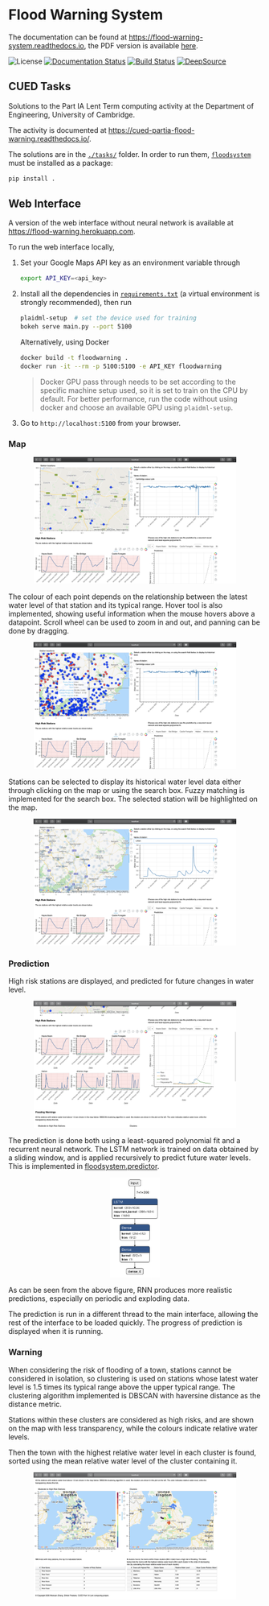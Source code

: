 # Flood Warning System

The documentation can be found at https://flood-warning-system.readthedocs.io, 
the PDF version is available [here](https://flood-warning-system.readthedocs.io/_/downloads/en/latest/pdf/).

![License](https://img.shields.io/github/license/WeixuanZ/flood-warning-system)
[![Documentation Status](https://readthedocs.org/projects/flood-warning-system/badge/?version=latest)](https://flood-warning-system.readthedocs.io/en/latest/?badge=latest)
[![Build Status](https://travis-ci.com/WeixuanZ/flood-warning-system.svg?branch=master)](https://travis-ci.com/WeixuanZ/flood-warning-system)
[![DeepSource](https://static.deepsource.io/deepsource-badge-light-mini.svg)](https://deepsource.io/gh/WeixuanZ/flood-warning-system/?ref=repository-badge)


## CUED Tasks

Solutions to the Part IA Lent Term computing activity at the Department of
Engineering, University of Cambridge.

The activity is documented at
https://cued-partia-flood-warning.readthedocs.io/.

The solutions are in the [`./tasks/`](/tasks/) folder. In order to run them, [`floodsystem`](/floodsystem/) must be installed as a package:
```bash
pip install .
```


## Web Interface

A version of the web interface without neural network is available at https://flood-warning.herokuapp.com.

To run the web interface locally, 
1. Set your Google Maps API key as an environment variable through
    ```bash
    export API_KEY=<api_key>
    ``` 
1. Install all the dependencies in [`requirements.txt`](/requirements.txt) (a virtual environment is strongly recommended), then run
    ```bash
    plaidml-setup  # set the device used for training
    bokeh serve main.py --port 5100
    ```
    Alternatively, using Docker
    ```bash
    docker build -t floodwarning .
    docker run -it --rm -p 5100:5100 -e API_KEY floodwarning
    ```
    > Docker GPU pass through needs to be set according to the specific machine setup used, so it is set to train on the CPU by default. For better performance, run the code without using docker and choose an available GPU using `plaidml-setup`.
1. Go to `http://localhost:5100` from your browser.



### Map

<p align="center">
    <img src="/docs/1.png" alt="map" width=80%>
</p>

The colour of each point depends on the relationship between the latest water level of that station and its typical range. Hover tool is also implemented, showing useful information when the mouse hovers above a datapoint. Scroll wheel can be used to zoom in and out, and panning can be done by dragging.

<p align="center">
    <img src="/docs/zoom_out.png" alt="zoom_out" width=80%>
</p>

Stations can be selected to display its historical water level data either through clicking on the map or using the search box. Fuzzy matching is implemented for the search box. The selected station will be highlighted on the map.

<p align="center">
    <img src="/docs/search.png" alt="" width=80%>
</p>

### Prediction

High risk stations are displayed, and predicted for future changes in water level.

<p align="center">
    <img src="/docs/2.png" alt="prediction" width=80%>
</p>

The prediction is done both using a least-squared polynomial fit and a recurrent neural network. The LSTM network is trained on data obtained by a sliding window, and is applied recursively to predict future water levels. This is implemented in [floodsystem.predictor](/floodsystem/predictor.py).

<p align="center">
    <img src="/docs/network.png" alt="network" width=20%>
</p>

As can be seen from the above figure, RNN produces more realistic predictions, especially on periodic and exploding data.

The prediction is run in a different thread to the main interface, allowing the rest of the interface to be loaded quickly. The progress of prediction is displayed when it is running.

### Warning

When considering the risk of flooding of a town, stations cannot be considered in isolation, so clustering is used on stations whose latest water level is 1.5 times its typical range above the upper typical range. The clustering algorithm implemented is DBSCAN with haversine distance as the distance metric.

Stations within these clusters are considered as high risks, and are shown on the map with less transparency, while the colours indicate relative water levels.

Then the town with the highest relative water level in each cluster is found, sorted using the mean relative water level of the cluster containing it.

<p align="center">
    <img src="/docs/3.png" alt="warning" width=80%>
</p>
